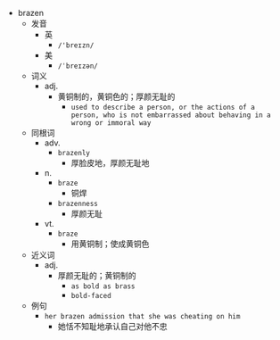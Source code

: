 - brazen
  - 发音
    - 英
      - `/'breɪzn/`
    - 美
      - `/ˈbreɪzən/`
  - 词义
    - adj.
      - 黄铜制的，黄铜色的；厚颜无耻的
        - `used to describe a person, or the actions of a person, who is not embarrassed about behaving in a wrong or immoral way`
  - 同根词
    - adv.
      - `brazenly`
        - 厚脸皮地，厚颜无耻地
    - n.
      - `braze`
        - 铜焊
      - `brazenness`
        - 厚颜无耻
    - vt.
      - `braze`
        - 用黄铜制；使成黄铜色
  - 近义词
    - adj.
      - 厚颜无耻的；黄铜制的
        - `as bold as brass`
        - `bold-faced`
  - 例句
    - `her brazen admission that she was cheating on him`
      - 她恬不知耻地承认自己对他不忠

